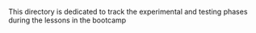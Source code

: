 This directory is dedicated to track the experimental and testing phases during the lessons in the bootcamp